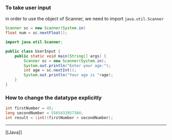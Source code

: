 ### To take user input
in order to use the object of Scanner, we need to import `java.util.Scanner`
```java
Scanner sc = new Scanner(System.in)
float num = sc.nextFloat();
```

```java
import java.util.Scanner;

public class UserInput {
	public static void main(String[] args) {
		Scanner sc = new Scanner(System.in);
		System.out.println("Enter your age:");
		int age = sc.nextInt();
		System.out.println("Your age is "+age);
	}
}
```

### How to change the datatype explicitly
```java
int firstNumber = 45;
long secondNumber = 5565433957384;
int result = (int)(firstNumber + secondNumber);
```

---
[[Java]]
